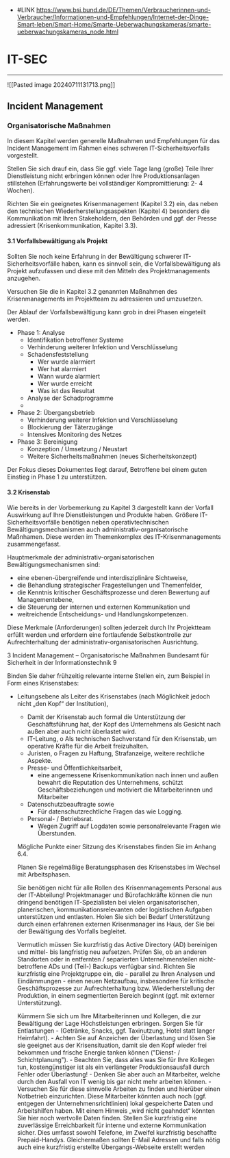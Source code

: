  - #LINK https://www.bsi.bund.de/DE/Themen/Verbraucherinnen-und-Verbraucher/Informationen-und-Empfehlungen/Internet-der-Dinge-Smart-leben/Smart-Home/Smarte-Ueberwachungskameras/smarte-ueberwachungskameras_node.html
# IT-SEC

________________________
![[Pasted image 20240711131713.png]]
## Incident Management

### Organisatorische Maßnahmen 

In diesem Kapitel werden generelle Maßnahmen und Empfehlungen für das Incident Management im Rahmen eines schweren IT-Sicherheitsvorfalls vorgestellt.

Stellen Sie sich drauf ein, dass Sie ggf. viele Tage lang (große) Teile Ihrer Dienstleistung nicht erbringen können oder Ihre Produktionsanlagen stillstehen (Erfahrungswerte bei vollständiger Kompromittierung: 2- 4 Wochen). 

Richten Sie ein geeignetes Krisenmanagement (Kapitel 3.2) ein, das neben den technischen Wiederherstellungsaspekten (Kapitel 4) besonders die Kommunikation mit Ihren Stakeholdern, den Behörden und ggf. der Presse adressiert (Krisenkommunikation, Kapitel 3.3). 

#### 3.1 Vorfallsbewältigung als Projekt

Sollten Sie noch keine Erfahrung in der Bewältigung schwerer IT-Sicherheitsvorfälle haben, kann es sinnvoll sein, die Vorfallsbewältigung als Projekt aufzufassen und diese mit den Mitteln des Projektmanagements anzugehen.

Versuchen Sie die in Kapitel 3.2 genannten Maßnahmen des Krisenmanagements im Projektteam zu adressieren und umzusetzen.

Der Ablauf der Vorfallsbewältigung kann grob in drei Phasen eingeteilt werden. 

- Phase 1: Analyse
	- Identifikation betroffener Systeme
	- Verhinderung weiterer Infektion und Verschlüsselung
	- Schadensfeststellung 
		- Wer wurde alarmiert
		- Wer hat alarmiert
		- Wann wurde alarmiert
		- Wer wurde erreicht
		- Was ist das Resultat
	- Analyse der Schadprogramme
	- 
- Phase 2: Übergangsbetrieb
	- Verhinderung weiterer Infektion und Verschlüsselung
	- Blockierung der Täterzugänge
	- Intensives Monitoring des Netzes
-  Phase 3: Bereinigung 
	- Konzeption / Umsetzung / Neustart
	- Weitere Sicherheitsmaßnahmen (neues Sicherheitskonzept)
 
Der Fokus dieses Dokumentes liegt darauf, Betroffene bei einem guten Einstieg in Phase 1 zu unterstützen. 
#### 3.2 Krisenstab

Wie bereits in der Vorbemerkung zu Kapitel 3 dargestellt kann der Vorfall Auswirkung auf Ihre Dienstleistungen und Produkte haben. Größere IT-Sicherheitsvorfälle benötigen neben operativtechnischen Bewältigungsmechanismen auch administrativ-organisatorische Maßnhamen. Diese werden im Themenkomplex des IT-Krisenmanagements zusammengefasst. 

Hauptmerkmale der administrativ-organisatorischen Bewältigungsmechanismen sind: 

- eine ebenen-übergreifende und interdisziplinäre Sichtweise, 
- die Behandlung strategischer Fragestellungen und Themenfelder,
- die Kenntnis kritischer Geschäftsprozesse und deren Bewertung auf Managementebene, 
- die Steuerung der internen und externen Kommunikation und 
- weitreichende Entscheidungs- und Handlungskompetenzen. 

Diese Merkmale (Anforderungen) sollten jederzeit durch Ihr Projektteam erfüllt werden und erfordern eine fortlaufende Selbstkontrolle zur Aufrechterhaltung der administrativ-organisatorischen Ausrichtung.

3 Incident Management – Organisatorische Maßnahmen Bundesamt für Sicherheit in der Informationstechnik 9 

Binden Sie daher frühzeitig relevante interne Stellen ein, zum Beispiel in Form eines Krisenstabes:

- Leitungsebene als Leiter des Krisenstabes (nach Möglichkeit jedoch nicht „den Kopf“ der Institution),
	- Damit der Krisenstab auch formal die Unterstützung der Geschäftsführung hat, der Kopf des Unternehmens als Gesicht nach außen aber auch nicht überlastet wird.
	- IT-Leitung, o Als technischen Sachverstand für den Krisenstab, um operative Kräfte für die Arbeit freizuhalten.
	- Juristen, o Fragen zu Haftung, Strafanzeige, weitere rechtliche Aspekte.
	- Presse- und Öffentlichkeitsarbeit,
		- eine angemessene Krisenkommunikation nach innen und außen bewahrt die Reputation des Unternehmens, schützt Geschäftsbeziehungen und motiviert die Mitarbeiterinnen und Mitarbeiter
	- Datenschutzbeauftragte sowie 
		- Für datenschutzrechtliche Fragen das wie Logging. 
	-  Personal- / Betriebsrat.
		- Wegen Zugriff auf Logdaten sowie personalrelevante Fragen wie Überstunden. 
	 
	Mögliche Punkte einer Sitzung des Krisenstabes finden Sie im Anhang 6.4.
	
	Planen Sie regelmäßige Beratungsphasen des Krisenstabes im Wechsel mit Arbeitsphasen.
	
	 Sie benötigen nicht für alle Rollen des Krisenmanagements Personal aus der IT-Abteilung! Projektmanager und Bürofachkräfte können die nun dringend benötigen IT-Spezialisten bei vielen organisatorischen, planerischen, kommunikationsrelevanten oder logistischen Aufgaben unterstützen und entlasten. Holen Sie sich bei Bedarf Unterstützung durch einen erfahrenen externen Krisenmanager ins Haus, der Sie bei der Bewältigung des Vorfalls begleitet.
	 
	 Vermutlich müssen Sie kurzfristig das Active Directory (AD) bereinigen und mittel- bis langfristig neu aufsetzen. Prüfen Sie, ob an anderen Standorten oder in entfernten / separierten Unternehmensteilen nicht-betroffene ADs und (Teil-) Backups verfügbar sind. Richten Sie kurzfristig eine Projektgruppe ein, die - parallel zu Ihren Analysen und Eindämmungen - einen neuen Netzaufbau, insbesondere für kritische Geschäftsprozesse zur Aufrechterhaltung bzw. Wiederherstellung der Produktion, in einem segmentierten Bereich beginnt (ggf. mit externer Unterstützung).
	 
	 Kümmern Sie sich um Ihre Mitarbeiterinnen und Kollegen, die zur Bewältigung der Lage Höchstleistungen erbringen.
	 Sorgen Sie für Entlastungen 
		 - (Getränke, Snacks, ggf. Taxinutzung, Hotel statt langer Heimfahrt). 
		 - Achten Sie auf Anzeichen der Überlastung und lösen Sie sie geeignet aus der Krisensituation, damit sie den Kopf wieder frei bekommen und frische Energie tanken können ("Dienst- / Schichtplanung").
		 - Beachten Sie, dass alles was Sie für Ihre Kollegen tun, kostengünstiger ist als ein verlängeter Produktionsausfall durch Fehler oder Überlastung! 
		 - Denken Sie aber auch an Mitarbeiter, welche durch den Ausfall von IT wenig bis gar nicht mehr arbeiten können. 
		 - Versuchen Sie für diese sinnvolle Arbeiten zu finden und hierüber einen Notbetrieb einzurichten. Diese Mitarbeiter könnten auch noch (ggf. entgegen der Unternehmensrichtlinien) lokal gespeicherte Daten und Arbeitshilfen haben. Mit einem Hinweis „wird nicht geahndet“ könnten Sie hier noch wertvolle Daten finden. Stellen Sie kurzfristig eine zuverlässige Erreichbarkeit für interne und externe Kommunikation sicher. Dies umfasst sowohl Telefone, im Zweifel kurzfristig beschaffte Prepaid-Handys. Gleichermaßen sollten E-Mail Adressen und falls nötig auch eine kurzfristig erstellte Übergangs-Webseite erstellt werden